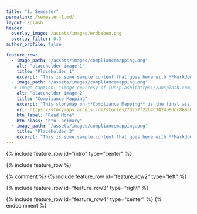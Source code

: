 ```yaml
---
title: "1. Semester"
permalink: /semester-1.md/
layout: splash
header:
  overlay_image: /assets/images/erdbeben.png
  overlay_filter: 0.3
author_profile: false

feature_row:
  - image_path: "/assets/images/compliancemapping.png"
    alt: "placeholder image 1"
    title: "Placeholder 1"
    excerpt: "This is some sample content that goes here with **Markdown** formatting."
  - image_path: "/assets/images/compliancemapping.png" 
   # image_caption: "Image courtesy of [Unsplash](https://unsplash.com/)"
    alt: "placeholder image 2"
    title: "Compliance Mapping"
    excerpt: "This storymap on **Compliance Mapping** is the final assignment in the Course *Geohumanitarian Action*."
    url: https://storymaps.arcgis.com/stories/7d257f22b4c3424b8ddc888a6cd4669b
    btn_label: "Read More"
    btn_class: "btn--primary"
  - image_path: "/assets/images/compliancemapping.png"
    title: "Placeholder 3"
    excerpt: "This is some sample content that goes here with **Markdown** formatting."
---
```


{% include feature_row id="intro" type="center" %}

{% include feature_row %}

{% comment %}
{% include feature_row id="feature_row2" type="left" %}

{% include feature_row id="feature_row3" type="right" %}

{% include feature_row id="feature_row4" type="center" %}
{% endcomment %}
